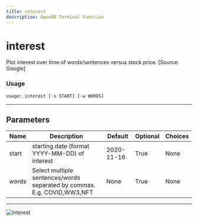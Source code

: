 ```yaml
---
title: interest
description: OpenBB Terminal Function
---
```


# interest

Plot interest over time of words/sentences versus stock price. [Source: Google]
### Usage 
```python
usage: interest [-s START] [-w WORDS]
```
---
## Parameters
| Name | Description | Default | Optional | Choices |
| ---- | ----------- | ------- | -------- | ------- |
| start | starting date (format YYYY-MM-DD) of interest | 2020-11-16 | True | None |
| words | Select multiple sentences/words separated by commas. E.g. COVID,WW3,NFT | None | True | None |
---
![interest](https://user-images.githubusercontent.com/25267873/157575723-23c55e4e-9e87-4647-b8fa-8ed9643f471f.png)

